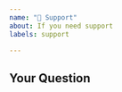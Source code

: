 ```yaml
---
name: "🦮 Support"
about: If you need support
labels: support

---
```

<!--
Thanks for submitting your question 🙌 ❤️

Before opening a new issue, please make sure that we do not have any duplicates already open. You can ensure this by searching the issue list for this repository. If there is a duplicate, please close your issue and add a comment to the existing issue instead.

📚 Please refer to the latest documentation in the `docs/` directory or online at https://netz98.github.io/n98-magerun2/ for setup, usage, and troubleshooting. Do not use the README.md for documentation.
-->

## Your Question
<!-- Include details about your question. -->
